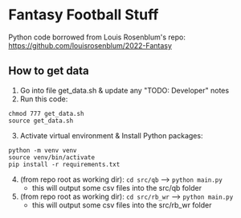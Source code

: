 # Fantasy Football Stuff

Python code borrowed from Louis Rosenblum's repo: https://github.com/louisrosenblum/2022-Fantasy

## How to get data

1. Go into file get_data.sh & update any "TODO: Developer" notes
2. Run this code:
```
chmod 777 get_data.sh
source get_data.sh
```
3. Activate virtual environment & Install Python packages:
```
python -m venv venv
source venv/bin/activate
pip install -r requirements.txt
```
4. (from repo root as working dir): `cd src/qb` --> `python main.py`
    - this will output some csv files into the src/qb folder
5. (from repo root as working dir): `cd src/rb_wr` --> `python main.py`
    - this will output some csv files into the src/rb_wr folder